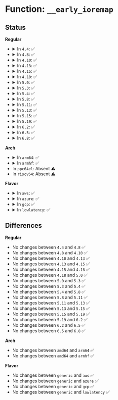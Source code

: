 # Function: <code>__early_ioremap</code>

## Status
<b>Regular</b>
<ul>
<li>
<details>
<summary>In <code>4.4</code>: ✅</summary>

```c
void *__early_ioremap(resource_size_t phys_addr, long unsigned int size, pgprot_t prot);
```

**Collision:** Unique Static

**Inline:** No

**Transformation:** False

**Instances:**

```
In mm/early_ioremap.c (ffffffff81f8dd37)
Location: mm/early_ioremap.c:98
Inline: False
Direct callers:
  - mm/early_ioremap.c:early_memremap
  - mm/early_ioremap.c:early_memremap_ro
```
**Symbols:**

```
ffffffff81f8dd37-ffffffff81f8def5: __early_ioremap (STB_LOCAL)
```
</details>
</li>
<li>
<details>
<summary>In <code>4.8</code>: ✅</summary>

```c
void *__early_ioremap(resource_size_t phys_addr, long unsigned int size, pgprot_t prot);
```

**Collision:** Unique Static

**Inline:** No

**Transformation:** False

**Instances:**

```
In mm/early_ioremap.c (ffffffff81fb8307)
Location: mm/early_ioremap.c:98
Inline: False
Direct callers:
  - mm/early_ioremap.c:early_memremap_ro
  - mm/early_ioremap.c:early_memremap
```
**Symbols:**

```
ffffffff81fb8307-ffffffff81fb84c4: __early_ioremap (STB_LOCAL)
```
</details>
</li>
<li>
<details>
<summary>In <code>4.10</code>: ✅</summary>

```c
void *__early_ioremap(resource_size_t phys_addr, long unsigned int size, pgprot_t prot);
```

**Collision:** Unique Static

**Inline:** No

**Transformation:** False

**Instances:**

```
In mm/early_ioremap.c (ffffffff81ff4c79)
Location: mm/early_ioremap.c:98
Inline: False
Direct callers:
  - mm/early_ioremap.c:early_memremap_ro
  - mm/early_ioremap.c:early_memremap
```
**Symbols:**

```
ffffffff81ff4c79-ffffffff81ff4e36: __early_ioremap (STB_LOCAL)
```
</details>
</li>
<li>
<details>
<summary>In <code>4.13</code>: ✅</summary>

```c
void *__early_ioremap(resource_size_t phys_addr, long unsigned int size, pgprot_t prot);
```

**Collision:** Unique Static

**Inline:** No

**Transformation:** False

**Instances:**

```
In mm/early_ioremap.c (ffffffff820d7459)
Location: mm/early_ioremap.c:98
Inline: False
Direct callers:
  - mm/early_ioremap.c:early_memremap_ro
  - mm/early_ioremap.c:early_ioremap
```
**Symbols:**

```
ffffffff820d7459-ffffffff820d75d5: __early_ioremap (STB_LOCAL)
```
</details>
</li>
<li>
<details>
<summary>In <code>4.15</code>: ✅</summary>

```c
void *__early_ioremap(resource_size_t phys_addr, long unsigned int size, pgprot_t prot);
```

**Collision:** Unique Static

**Inline:** No

**Transformation:** False

**Instances:**

```
In mm/early_ioremap.c (ffffffff826e00c2)
Location: mm/early_ioremap.c:106
Inline: False
Direct callers:
  - mm/early_ioremap.c:early_memremap_prot
  - mm/early_ioremap.c:early_memremap_ro
  - mm/early_ioremap.c:early_memremap
  - mm/early_ioremap.c:early_ioremap
```
**Symbols:**

```
ffffffff826e00c2-ffffffff826e0242: __early_ioremap (STB_LOCAL)
```
</details>
</li>
<li>
<details>
<summary>In <code>4.18</code>: ✅</summary>

```c
void *__early_ioremap(resource_size_t phys_addr, long unsigned int size, pgprot_t prot);
```

**Collision:** Unique Static

**Inline:** No

**Transformation:** False

**Instances:**

```
In mm/early_ioremap.c (ffffffff8270a5be)
Location: mm/early_ioremap.c:106
Inline: False
Direct callers:
  - mm/early_ioremap.c:early_memremap_prot
  - mm/early_ioremap.c:early_memremap_ro
  - mm/early_ioremap.c:early_memremap
  - mm/early_ioremap.c:early_ioremap
```
**Symbols:**

```
ffffffff8270a5be-ffffffff8270a738: __early_ioremap (STB_LOCAL)
```
</details>
</li>
<li>
<details>
<summary>In <code>5.0</code>: ✅</summary>

```c
void *__early_ioremap(resource_size_t phys_addr, long unsigned int size, pgprot_t prot);
```

**Collision:** Unique Static

**Inline:** No

**Transformation:** False

**Instances:**

```
In mm/early_ioremap.c (ffffffff828c17a2)
Location: mm/early_ioremap.c:106
Inline: False
Direct callers:
  - mm/early_ioremap.c:early_memremap_prot
  - mm/early_ioremap.c:early_memremap_ro
  - mm/early_ioremap.c:early_memremap
  - mm/early_ioremap.c:early_ioremap
```
**Symbols:**

```
ffffffff828c17a2-ffffffff828c191c: __early_ioremap (STB_LOCAL)
```
</details>
</li>
<li>
<details>
<summary>In <code>5.3</code>: ✅</summary>

```c
void *__early_ioremap(resource_size_t phys_addr, long unsigned int size, pgprot_t prot);
```

**Collision:** Unique Static

**Inline:** No

**Transformation:** False

**Instances:**

```
In mm/early_ioremap.c (ffffffff828dab35)
Location: mm/early_ioremap.c:106
Inline: False
Direct callers:
  - mm/early_ioremap.c:early_memremap_prot
  - mm/early_ioremap.c:early_memremap_ro
  - mm/early_ioremap.c:early_memremap
  - mm/early_ioremap.c:early_ioremap
```
**Symbols:**

```
ffffffff828dab35-ffffffff828daced: __early_ioremap (STB_LOCAL)
```
</details>
</li>
<li>
<details>
<summary>In <code>5.4</code>: ✅</summary>

```c
void *__early_ioremap(resource_size_t phys_addr, long unsigned int size, pgprot_t prot);
```

**Collision:** Unique Static

**Inline:** No

**Transformation:** False

**Instances:**

```
In mm/early_ioremap.c (ffffffff828e2fb8)
Location: mm/early_ioremap.c:106
Inline: False
Direct callers:
  - mm/early_ioremap.c:early_memremap_prot
  - mm/early_ioremap.c:early_memremap_ro
  - mm/early_ioremap.c:early_memremap
  - mm/early_ioremap.c:early_ioremap
```
**Symbols:**

```
ffffffff828e2fb8-ffffffff828e313b: __early_ioremap (STB_LOCAL)
```
</details>
</li>
<li>
<details>
<summary>In <code>5.8</code>: ✅</summary>

```c
void *__early_ioremap(resource_size_t phys_addr, long unsigned int size, pgprot_t prot);
```

**Collision:** Unique Static

**Inline:** No

**Transformation:** False

**Instances:**

```
In mm/early_ioremap.c (ffffffff82d002b6)
Location: mm/early_ioremap.c:106
Inline: False
Direct callers:
  - mm/early_ioremap.c:early_memremap_prot
  - mm/early_ioremap.c:early_memremap_ro
  - mm/early_ioremap.c:early_memremap
  - mm/early_ioremap.c:early_ioremap
```
**Symbols:**

```
ffffffff82d002b6-ffffffff82d00427: __early_ioremap (STB_LOCAL)
```
</details>
</li>
<li>
<details>
<summary>In <code>5.11</code>: ✅</summary>

```c
void *__early_ioremap(resource_size_t phys_addr, long unsigned int size, pgprot_t prot);
```

**Collision:** Unique Static

**Inline:** No

**Transformation:** False

**Instances:**

```
In mm/early_ioremap.c (ffffffff82fecc7b)
Location: mm/early_ioremap.c:106
Inline: False
Direct callers:
  - mm/early_ioremap.c:early_memremap_prot
  - mm/early_ioremap.c:early_memremap_ro
  - mm/early_ioremap.c:early_memremap
  - mm/early_ioremap.c:early_ioremap
```
**Symbols:**

```
ffffffff82fecc7b-ffffffff82fecdec: __early_ioremap (STB_LOCAL)
```
</details>
</li>
<li>
<details>
<summary>In <code>5.13</code>: ✅</summary>

```c
void *__early_ioremap(resource_size_t phys_addr, long unsigned int size, pgprot_t prot);
```

**Collision:** Unique Static

**Inline:** No

**Transformation:** False

**Instances:**

```
In mm/early_ioremap.c (ffffffff831f7499)
Location: mm/early_ioremap.c:106
Inline: False
Direct callers:
  - mm/early_ioremap.c:early_memremap_prot
  - mm/early_ioremap.c:early_memremap_ro
  - mm/early_ioremap.c:early_memremap
  - mm/early_ioremap.c:early_ioremap
```
**Symbols:**

```
ffffffff831f7499-ffffffff831f760a: __early_ioremap (STB_LOCAL)
```
</details>
</li>
<li>
<details>
<summary>In <code>5.15</code>: ✅</summary>

```c
void *__early_ioremap(resource_size_t phys_addr, long unsigned int size, pgprot_t prot);
```

**Collision:** Unique Static

**Inline:** No

**Transformation:** False

**Instances:**

```
In mm/early_ioremap.c (ffffffff832de10a)
Location: mm/early_ioremap.c:101
Inline: False
Direct callers:
  - mm/early_ioremap.c:early_memremap_prot
  - mm/early_ioremap.c:early_memremap_ro
  - mm/early_ioremap.c:early_memremap
  - mm/early_ioremap.c:early_ioremap
```
**Symbols:**

```
ffffffff832de10a-ffffffff832de314: __early_ioremap (STB_LOCAL)
```
</details>
</li>
<li>
<details>
<summary>In <code>5.19</code>: ✅</summary>

```c
void *__early_ioremap(resource_size_t phys_addr, long unsigned int size, pgprot_t prot);
```

**Collision:** Unique Static

**Inline:** No

**Transformation:** False

**Instances:**

```
In mm/early_ioremap.c (ffffffff83493974)
Location: mm/early_ioremap.c:102
Inline: False
Direct callers:
  - mm/early_ioremap.c:early_memremap_prot
  - mm/early_ioremap.c:early_memremap_ro
  - mm/early_ioremap.c:early_memremap
  - mm/early_ioremap.c:early_ioremap
```
**Symbols:**

```
ffffffff83493974-ffffffff83493b79: __early_ioremap (STB_LOCAL)
```
</details>
</li>
<li>
<details>
<summary>In <code>6.2</code>: ✅</summary>

```c
void *__early_ioremap(resource_size_t phys_addr, long unsigned int size, pgprot_t prot);
```

**Collision:** Unique Static

**Inline:** No

**Transformation:** False

**Instances:**

```
In mm/early_ioremap.c (ffffffff83ec7b90)
Location: mm/early_ioremap.c:102
Inline: False
Direct callers:
  - mm/early_ioremap.c:copy_from_early_mem
  - mm/early_ioremap.c:early_memremap_prot
  - mm/early_ioremap.c:early_memremap_ro
  - mm/early_ioremap.c:early_ioremap
```
**Symbols:**

```
ffffffff83ec7b90-ffffffff83ec7dfe: __early_ioremap (STB_LOCAL)
```
</details>
</li>
<li>
<details>
<summary>In <code>6.5</code>: ✅</summary>

```c
void *__early_ioremap(resource_size_t phys_addr, long unsigned int size, pgprot_t prot);
```

**Collision:** Unique Static

**Inline:** No

**Transformation:** False

**Instances:**

```
In mm/early_ioremap.c (ffffffff836ecc10)
Location: mm/early_ioremap.c:100
Inline: False
Direct callers:
  - mm/early_ioremap.c:copy_from_early_mem
  - mm/early_ioremap.c:early_memremap_prot
  - mm/early_ioremap.c:early_memremap_ro
  - mm/early_ioremap.c:early_ioremap
```
**Symbols:**

```
ffffffff836ecc10-ffffffff836ece82: __early_ioremap (STB_LOCAL)
```
</details>
</li>
<li>
<details>
<summary>In <code>6.8</code>: ✅</summary>

```c
void *__early_ioremap(resource_size_t phys_addr, long unsigned int size, pgprot_t prot);
```

**Collision:** Unique Static

**Inline:** No

**Transformation:** False

**Instances:**

```
In mm/early_ioremap.c (ffffffff8391fc10)
Location: mm/early_ioremap.c:100
Inline: False
Direct callers:
  - mm/early_ioremap.c:copy_from_early_mem
  - mm/early_ioremap.c:early_memremap_prot
  - mm/early_ioremap.c:early_memremap_ro
  - mm/early_ioremap.c:early_ioremap
```
**Symbols:**

```
ffffffff8391fc10-ffffffff8391fe82: __early_ioremap (STB_LOCAL)
```
</details>
</li>
</ul>
<b>Arch</b>
<ul>
<li>
<details>
<summary>In <code>arm64</code>: ✅</summary>

```c
void *__early_ioremap(resource_size_t phys_addr, long unsigned int size, pgprot_t prot);
```

**Collision:** Unique Static

**Inline:** No

**Transformation:** False

**Instances:**

```
In mm/early_ioremap.c (ffff80001145c32c)
Location: mm/early_ioremap.c:106
Inline: False
Direct callers:
  - mm/early_ioremap.c:early_memremap_prot
  - mm/early_ioremap.c:early_memremap_ro
  - mm/early_ioremap.c:early_memremap
  - mm/early_ioremap.c:early_ioremap
```
**Symbols:**

```
ffff80001145c32c-ffff80001145c4c0: __early_ioremap (STB_LOCAL)
```
</details>
</li>
<li>
<details>
<summary>In <code>armhf</code>: ✅</summary>

```c
void *__early_ioremap(resource_size_t phys_addr, long unsigned int size, pgprot_t prot);
```

**Collision:** Unique Static

**Inline:** No

**Transformation:** False

**Instances:**

```
In mm/early_ioremap.c (c15345e8)
Location: mm/early_ioremap.c:106
Inline: False
Direct callers:
  - mm/early_ioremap.c:early_memremap_ro
  - mm/early_ioremap.c:early_memremap
  - mm/early_ioremap.c:early_ioremap
```
**Symbols:**

```
c15345e8-c15347fc: __early_ioremap (STB_LOCAL)
```
</details>
</li>
<li>
In <code>ppc64el</code>: Absent ⚠️
</li>
<li>
In <code>riscv64</code>: Absent ⚠️
</li>
</ul>
<b>Flavor</b>
<ul>
<li>
<details>
<summary>In <code>aws</code>: ✅</summary>

```c
void *__early_ioremap(resource_size_t phys_addr, long unsigned int size, pgprot_t prot);
```

**Collision:** Unique Static

**Inline:** No

**Transformation:** False

**Instances:**

```
In mm/early_ioremap.c (ffffffff828cbe6c)
Location: mm/early_ioremap.c:106
Inline: False
Direct callers:
  - mm/early_ioremap.c:early_memremap_prot
  - mm/early_ioremap.c:early_memremap_ro
  - mm/early_ioremap.c:early_memremap
  - mm/early_ioremap.c:early_ioremap
```
**Symbols:**

```
ffffffff828cbe6c-ffffffff828cbfef: __early_ioremap (STB_LOCAL)
```
</details>
</li>
<li>
<details>
<summary>In <code>azure</code>: ✅</summary>

```c
void *__early_ioremap(resource_size_t phys_addr, long unsigned int size, pgprot_t prot);
```

**Collision:** Unique Static

**Inline:** No

**Transformation:** False

**Instances:**

```
In mm/early_ioremap.c (ffffffff828c4591)
Location: mm/early_ioremap.c:106
Inline: False
Direct callers:
  - mm/early_ioremap.c:early_memremap_prot
  - mm/early_ioremap.c:early_memremap_ro
  - mm/early_ioremap.c:early_memremap
  - mm/early_ioremap.c:early_ioremap
```
**Symbols:**

```
ffffffff828c4591-ffffffff828c470f: __early_ioremap (STB_LOCAL)
```
</details>
</li>
<li>
<details>
<summary>In <code>gcp</code>: ✅</summary>

```c
void *__early_ioremap(resource_size_t phys_addr, long unsigned int size, pgprot_t prot);
```

**Collision:** Unique Static

**Inline:** No

**Transformation:** False

**Instances:**

```
In mm/early_ioremap.c (ffffffff828debec)
Location: mm/early_ioremap.c:106
Inline: False
Direct callers:
  - mm/early_ioremap.c:early_memremap_prot
  - mm/early_ioremap.c:early_memremap_ro
  - mm/early_ioremap.c:early_memremap
  - mm/early_ioremap.c:early_ioremap
```
**Symbols:**

```
ffffffff828debec-ffffffff828ded6f: __early_ioremap (STB_LOCAL)
```
</details>
</li>
<li>
<details>
<summary>In <code>lowlatency</code>: ✅</summary>

```c
void *__early_ioremap(resource_size_t phys_addr, long unsigned int size, pgprot_t prot);
```

**Collision:** Unique Static

**Inline:** No

**Transformation:** False

**Instances:**

```
In mm/early_ioremap.c (ffffffff828e4003)
Location: mm/early_ioremap.c:106
Inline: False
Direct callers:
  - mm/early_ioremap.c:early_memremap_prot
  - mm/early_ioremap.c:early_memremap_ro
  - mm/early_ioremap.c:early_memremap
  - mm/early_ioremap.c:early_ioremap
```
**Symbols:**

```
ffffffff828e4003-ffffffff828e4186: __early_ioremap (STB_LOCAL)
```
</details>
</li>
</ul>

## Differences
<b>Regular</b>
<ul>
<li>
No changes between <code>4.4</code> and <code>4.8</code> ✅
</li>
<li>
No changes between <code>4.8</code> and <code>4.10</code> ✅
</li>
<li>
No changes between <code>4.10</code> and <code>4.13</code> ✅
</li>
<li>
No changes between <code>4.13</code> and <code>4.15</code> ✅
</li>
<li>
No changes between <code>4.15</code> and <code>4.18</code> ✅
</li>
<li>
No changes between <code>4.18</code> and <code>5.0</code> ✅
</li>
<li>
No changes between <code>5.0</code> and <code>5.3</code> ✅
</li>
<li>
No changes between <code>5.3</code> and <code>5.4</code> ✅
</li>
<li>
No changes between <code>5.4</code> and <code>5.8</code> ✅
</li>
<li>
No changes between <code>5.8</code> and <code>5.11</code> ✅
</li>
<li>
No changes between <code>5.11</code> and <code>5.13</code> ✅
</li>
<li>
No changes between <code>5.13</code> and <code>5.15</code> ✅
</li>
<li>
No changes between <code>5.15</code> and <code>5.19</code> ✅
</li>
<li>
No changes between <code>5.19</code> and <code>6.2</code> ✅
</li>
<li>
No changes between <code>6.2</code> and <code>6.5</code> ✅
</li>
<li>
No changes between <code>6.5</code> and <code>6.8</code> ✅
</li>
</ul>
<b>Arch</b>
<ul>
<li>
No changes between <code>amd64</code> and <code>arm64</code> ✅
</li>
<li>
No changes between <code>amd64</code> and <code>armhf</code> ✅
</li>
</ul>
<b>Flavor</b>
<ul>
<li>
No changes between <code>generic</code> and <code>aws</code> ✅
</li>
<li>
No changes between <code>generic</code> and <code>azure</code> ✅
</li>
<li>
No changes between <code>generic</code> and <code>gcp</code> ✅
</li>
<li>
No changes between <code>generic</code> and <code>lowlatency</code> ✅
</li>
</ul>
